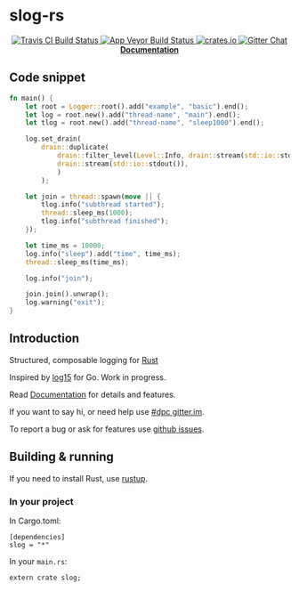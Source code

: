 # slog-rs

<p align="center">
  <a href="https://travis-ci.org/dpc/slog-rs">
      <img src="https://img.shields.io/travis/dpc/mioco/master.svg?style=flat-square" alt="Travis CI Build Status">
  </a>
  <a href="https://ci.appveyor.com/project/dpc/slog-rs/branch/master">
      <img src="https://ci.appveyor.com/api/projects/status/p5rjfbqw2a3pxc4o/branch/master?svg=true" alt="App Veyor Build Status">
  </a>
  <a href="https://crates.io/crates/slog">
      <img src="http://meritbadge.herokuapp.com/slog?style=flat-square" alt="crates.io">
  </a>
  <a href="https://gitter.im/dpc/slog">
      <img src="https://img.shields.io/badge/GITTER-join%20chat-green.svg?style=flat-square" alt="Gitter Chat">
  </a>
  <br>
  <strong><a href="//dpc.github.io/slog/">Documentation</a></strong>
</p>


## Code snippet

``` rust
fn main() {
    let root = Logger::root().add("example", "basic").end();
    let log = root.new().add("thread-name", "main").end();
    let tlog = root.new().add("thread-name", "sleep1000").end();

    log.set_drain(
        drain::duplicate(
            drain::filter_level(Level::Info, drain::stream(std::io::stderr())),
            drain::stream(std::io::stdout()),
            )
        );

    let join = thread::spawn(move || {
        tlog.info("subthread started");
        thread::sleep_ms(1000);
        tlog.info("subthread finished");
    });

    let time_ms = 10000;
    log.info("sleep").add("time", time_ms);
    thread::sleep_ms(time_ms);

    log.info("join");

    join.join().unwrap();
    log.warning("exit");
}
```
## Introduction

Structured, composable logging for [Rust][rust]

Inspired by [log15] for Go. Work in progress.

Read [Documentation](//dpc.github.io/slog/) for details and features.

If you want to say hi, or need help use [#dpc gitter.im][dpc gitter].

To report a bug or ask for features use [github issues][issues].

[rust]: http://rust-lang.org
[dpc gitter]: https://gitter.im/dpc/dpc
[issues]: //github.com/dpc/mioco/issues
[log15]: //github.com/inconshreveable/log15

## Building & running

If you need to install Rust, use [rustup][rustup].

[rustup]: https://rustup.rs

### In your project

In Cargo.toml:

```
[dependencies]
slog = "*"
```

In your `main.rs`:

```
extern crate slog;
```
